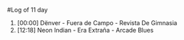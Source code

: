 #Log of 11 day

1. [00:00] Dënver - Fuera de Campo - Revista De Gimnasia
1. [12:18] Neon Indian - Era Extraña - Arcade Blues
